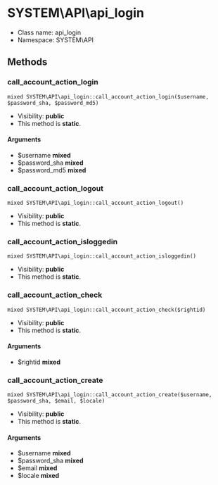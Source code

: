 SYSTEM\API\api_login
===============






* Class name: api_login
* Namespace: SYSTEM\API







Methods
-------


### call_account_action_login

    mixed SYSTEM\API\api_login::call_account_action_login($username, $password_sha, $password_md5)





* Visibility: **public**
* This method is **static**.


#### Arguments
* $username **mixed**
* $password_sha **mixed**
* $password_md5 **mixed**



### call_account_action_logout

    mixed SYSTEM\API\api_login::call_account_action_logout()





* Visibility: **public**
* This method is **static**.




### call_account_action_isloggedin

    mixed SYSTEM\API\api_login::call_account_action_isloggedin()





* Visibility: **public**
* This method is **static**.




### call_account_action_check

    mixed SYSTEM\API\api_login::call_account_action_check($rightid)





* Visibility: **public**
* This method is **static**.


#### Arguments
* $rightid **mixed**



### call_account_action_create

    mixed SYSTEM\API\api_login::call_account_action_create($username, $password_sha, $email, $locale)





* Visibility: **public**
* This method is **static**.


#### Arguments
* $username **mixed**
* $password_sha **mixed**
* $email **mixed**
* $locale **mixed**


